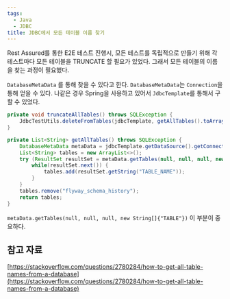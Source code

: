 ```yaml
---
tags:
  - Java
  - JDBC
title: JDBC에서 모든 테이블 이름 찾기
---
```


Rest Assured를 통한 E2E 테스트 진행시, 모든 테스트를 독립적으로 만들기 위해 각 테스트마다 모든 테이블을 TRUNCATE 할 필요가 있었다. 그래서 모든 테이블의 이름을 찾는 과정이 필요했다.

`DatabaseMetaData` 를 통해 찾을 수 있다고 한다. `DatabaseMetaData`는 `Connection`을 통해 얻을 수 있다. 나같은 경우 Spring을 사용하고 있어서 `JdbcTemplate`를 통해서 구할 수 있었다.

```java
private void truncateAllTables() throws SQLException {
    JdbcTestUtils.deleteFromTables(jdbcTemplate, getAllTables().toArray(new String[0]));
}

private List<String> getAllTables() throws SQLException {
    DatabaseMetaData metaData = jdbcTemplate.getDataSource().getConnection().getMetaData();
    List<String> tables = new ArrayList<>();
    try (ResultSet resultSet = metaData.getTables(null, null, null, new String[]{"TABLE"})) {
        while(resultSet.next()) {
            tables.add(resultSet.getString("TABLE_NAME"));
        }
    }
    tables.remove("flyway_schema_history");
    return tables;
}
```

`metaData.getTables(null, null, null, new String[]{"TABLE"})` 이 부분이 중요하다.

## 참고 자료

[https://stackoverflow.com/questions/2780284/how-to-get-all-table-names-from-a-database](https://stackoverflow.com/questions/2780284/how-to-get-all-table-names-from-a-database)
